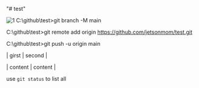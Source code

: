 "# test" 

![1](https://user-images.githubusercontent.com/92077615/195996623-b9379a7e-6247-4064-9f0f-8f2f2229b085.jpg)
C:\github\test>git branch -M main

C:\github\test>git remote add origin https://github.com/jetsonmom/test.git

C:\github\test>git push -u origin main


| girst     |  second  |

| content   |  content |

use `git status` to list all
